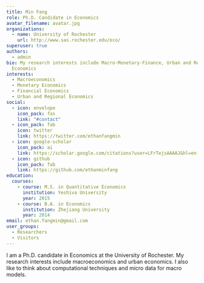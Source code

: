 ```yaml
---
title: Min Fang
role: Ph.D. Candidate in Economics
avatar_filename: avatar.jpg
organizations:
  - name: University of Rochester
    url: http://www.sas.rochester.edu/eco/
superuser: true
authors:
  - admin
bio: My research interests include Macro-Monetary-Finance, Urban and Regional
  Economics
interests:
  - Macroeconomics
  - Monetary Economics
  - Financial Economics
  - Urban and Regional Economics
social:
  - icon: envelope
    icon_pack: fas
    link: "#contact"
  - icon_pack: fab
    icon: twitter
    link: https://twitter.com/ethanfangmin
  - icon: google-scholar
    icon_pack: ai
    link: https://scholar.google.com/citations?user=LFrTejsAAAAJ&hl=en
  - icon: github
    icon_pack: fab
    link: https://github.com/ethanminfang
education:
  courses:
    - course: M.S. in Quantitative Economics
      institution: Yeshiva University
      year: 2015
    - course: B.A. in Economics
      institution: Zhejiang University
      year: 2014
email: ethan.fangmin@gmail.com
user_groups:
  - Researchers
  - Visitors
---
```

I am a Ph.D. candidate in Economics at the University of Rochester. My research interests include macroeconomics and urban economics. I also like to think about computational techniques and micro data for macro models.
